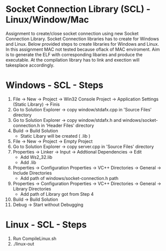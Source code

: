 Socket Connection Library (SCL) - Linux/Window/Mac
===============================================================================
Assignment to create/close socket connection using new Socket Connection Library. Socket Connection libraries has to create for Windows and Linux. Below provided steps to create libraries for Windows and Linux. In this assignment MAC not tested because oflack of MAC enviroment. Aim is to generate the ELF with corresponding libaries and produce the executable. At the compilation library has to link and exection will takesplace accordingly.

Windows - SCL  - Steps
======================
1. File -> New  -> Project -> Win32 Console Project  -> Application Settings (Static Library) -> Finis
2. Go to Solution Explorer -> copy window/stdafx.cpp in 'Source Files' directory
3. Go to Solution Explorer -> copy window/stdafx.h and windows/socket-connection.h in 'Header Files' directory
4. Build -> Build Solution
	- Static Libary will be created ( <name>.lib )
5. File -> New -> Project -> Empty Project 
6. Go to Solution Explorer -> copy server.cpp in 'Source Files' directory
7. Properties -> Linker -> Input -> Addtional Dependencies -> Edit 
	- Add Ws2_32.lib
	- Add <name>.lib
8. Properties -> Configuration Properties -> VC++ Directories -> General -> Include Directories
	- Add path of windows/socket-connection.h path
9. Properties -> Configuration Properties -> VC++ Directories -> General -> Library Directories
	- Add path of Library got from Step 4
10. Build -> Build Solution
11. Debug -> Start without Debugging

Linux - SCL  - Steps
======================
1. Run CompileLinux.sh
2. ./linux-out



